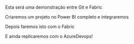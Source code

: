 Esta será uma demonstração entre Git e Fabric

Criaremos um projeto no Power BI completo e integraremos

Depois faremos isto com o Fabric

E ainda replicaremos com o AzureDevops!
